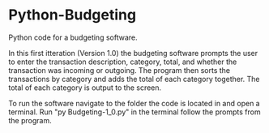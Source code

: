 # Python-Budgeting
Python code for a budgeting software.


In this first itteration (Version 1.0) the budgeting software prompts the user to enter the transaction description, category, total, and whether the transaction was incoming or outgoing.
The program then sorts the transactions by category and adds the total of each category together.
The total of each category is output to the screen.

To run the software navigate to the folder the code is located in and open a terminal.
Run "py Budgeting-1_0.py" in the terminal
follow the prompts from the program.